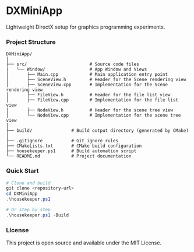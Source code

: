 ﻿# DXMiniApp

Lightweight DirectX setup for graphics programming experiments.

### Project Structure

```textmate
DXMiniApp/
│
├── src/                        # Source code files
|   └── Window/                 # App Window and Views
│       ├── Main.cpp            # Main application entry point
│       ├── SceneView.h         # Header for the Scene rendering view
│       ├── SceneView.cpp       # Implementation for the Scene rendering view
│       ├── FileView.h          # Header for the file list view
│       ├── FileView.cpp        # Implementation for the file list view
│       ├── NodeView.h          # Header for the scene tree view
│       └── NodeView.cpp        # Implementation for the scene tree view
│
├── build/               # Build output directory (generated by CMake)
│
├── .gitignore           # Git ignore rules
├── CMakeLists.txt       # CMake build configuration
├── housekeeper.ps1      # Build automation script
└── README.md            # Project documentation
```

### Quick Start
```powershell
# Clone and build
git clone <repository-url>
cd DXMiniApp
.\housekeeper.ps1

# Or step by step
.\housekeeper.ps1 -Build
```

### License
This project is open source and available under the MIT License.